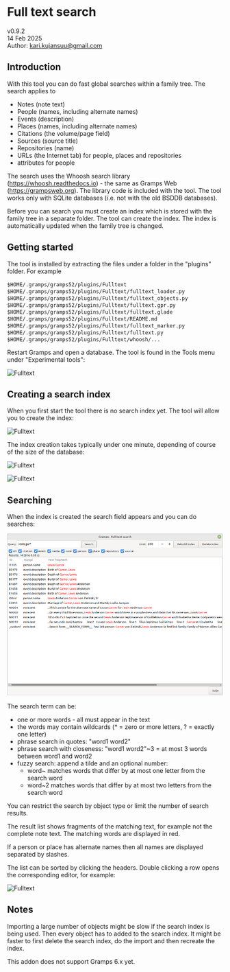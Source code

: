 # Full text search
v0.9.2<br>
14 Feb 2025<br>
Author: kari.kujansuu@gmail.com<br>

## Introduction

With this tool you can do fast global searches within a family tree. The search applies to 
- Notes (note text)
- People (names, including alternate names)
- Events (description)
- Places (names, including alternate names)
- Citations (the volume/page field)
- Sources (source title)
- Repositories (name)
- URLs (the Internet tab) for people, places and repositories
- attributes for people 

The search uses the Whoosh search library (https://whoosh.readthedocs.io) - the same as Gramps Web (https://grampsweb.org). The library code is included with the tool. The tool works only with SQLite databases (i.e. not with the old BSDDB databases).

Before you can search you must create an index which is stored with the family tree in a separate folder. The tool can create the index. The index is automatically updated when the family tree is changed.

## Getting started

The tool is installed by extracting the files under a folder in the "plugins" folder. For example

    $HOME/.gramps/gramps52/plugins/Fulltext
    $HOME/.gramps/gramps52/plugins/Fulltext/fulltext_loader.py
    $HOME/.gramps/gramps52/plugins/Fulltext/fulltext_objects.py
    $HOME/.gramps/gramps52/plugins/Fulltext/fulltext.gpr.py
    $HOME/.gramps/gramps52/plugins/Fulltext/fulltext.glade
    $HOME/.gramps/gramps52/plugins/Fulltext/README.md
    $HOME/.gramps/gramps52/plugins/Fulltext/fulltext_marker.py
    $HOME/.gramps/gramps52/plugins/Fulltext/fulltext.py
    $HOME/.gramps/gramps52/plugins/Fulltext/whoosh/...

Restart Gramps and open a database. The tool is found in the Tools menu under "Experimental tools":

![Fulltext](images/Fulltext-menu.png)

## Creating a search index

When you first start the tool there is no search index yet. The tool will allow you to create the index:

![Fulltext](images/Fulltext-noindex.png)

The index creation takes typically under one minute, depending of course of the size of the database:

![Fulltext](images/Fulltext-building.png)

![Fulltext](images/Fulltext-indexcreated.png)

## Searching

When the index is created the search field appears and you can do searches:

![Fulltext](images/Fulltext-search-results.png)

The search term can be:

* one or more words - all must appear in the text
* the words may contain wildcards (* = zero or more letters, ? = exactly one letter)
* phrase search in quotes: "word1 word2"
* phrase search with closeness: "word1 word2"~3 = at most 3 words between word1 and word2
* fuzzy search: append a tilde and an optional number:
  * word~ matches words that differ by at most one letter from the search word
  * word~2 matches words that differ by at most two letters from the search word


You can restrict the search by object type or limit the number of search results.

The result list shows fragments of the matching text, for example not the complete note text. The matching words are displayed in red. 

If a person or place has alternate names then all names are displayed separated by slashes.

The list can be sorted by clicking the headers. Double clicking a row opens the corresponding editor, for example:

![Fulltext](images/Fulltext-editor.png)


## Notes

Importing a large number of objects might be slow if the search index is being used. Then every object has to added to the search index. It might be faster to first delete the search index, do the import and then recreate the index.

This addon does not support Gramps 6.x yet.



